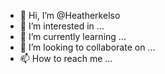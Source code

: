 - 👋 Hi, I’m @Heatherkelso
- 👀 I’m interested in ...
- 🌱 I’m currently learning ...
- 💞️ I’m looking to collaborate on ...
- 📫 How to reach me ...

<!---
Heatherkelso/Heatherkelso is a ✨ special ✨ repository because its `README.md` (this file) appears on your GitHub profile.
You can click the Preview link to take a look at your changes.
--->
